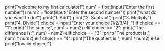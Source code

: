 print("welcome to my first calculator!")
num1 = float(input("Enter the first number"))
num2 = float(input("Enter the second number"))
print("what do you want to do?")
print("1. Add")
print("2. Subtract")
print("3. Multiply")
print("4. Divide")
choice = input("Enter your choice (1/2/3/4): ")
if choice == "1":
    print("The sum is:", num1 + num2)
elif choice == "2":
    print("The difference is:", num1 - num2)
elif choice == "3":
    print("The product is:", num1 * num2)
elif choice == "4":
    print("The quotient is:", num1 / num2)
else:
    print("Invalid choice!")

